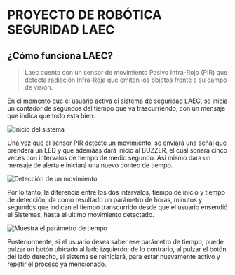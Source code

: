 # PROYECTO DE ROBÓTICA SEGURIDAD LAEC

## ¿Cómo funciona LAEC?

> Laec cuenta con un sensor de movimiento Pasivo Infra-Rojo (PIR) que detecta radiación Infra-Roja que emiten los objetos frente a su campo de visión.

En el momento que el usuario activa el sistema de seguridad LAEC, se inicia un contador de segundos del tiempo que va trascurriendo, con un mensaje que indica que todo esta bien: 

![Inicio del sistema](https://1.bp.blogspot.com/-0xJnjK6Euh0/X0CSE6Q9JkI/AAAAAAAAAPU/3UvWIHvtM8IdfRB2ZULrbG6oHnftzOSjgCNcBGAsYHQ/s640/IMG-20200820-WA0033.jpg "Seguridad LAEC reference")

Una vez que el sensor PIR detecte un movimiento, se enviará una señal que prenderá un LED y que ademáas dará inicio al BUZZER, el cual sonará cinco veces con intervalos de tiempo de medio segundo. Así mismo dara un mensaje de alerta e iniciará una nuevo conteo de tiempo.

![Detección de un movimiento](https://1.bp.blogspot.com/-cTME4-LUXoI/X0CSIlUlq3I/AAAAAAAAAPY/1_JNKKzArMoWxAIXx4T2j3lcdZdbyfjhwCNcBGAsYHQ/s640/IMG-20200820-WA0034.jpg "Seguridad LAEC reference")

Por lo tanto, la diferencia entre los dos intervalos, tiempo de inicio y tiempo de detección; da como resultado un parámetro de horas, minutos y segundos  que indican el tiempo transcurrido desde que el usuario ensendió el Sistemas, hasta el ultimo movimiento detectado.

![Muestra el parámetro de tiempo](https://1.bp.blogspot.com/-ZK2u_kmJtpA/X0CSMUKx5VI/AAAAAAAAAPc/3yF6KT_hNxE-pqrPXlb5IVIeqkVwMgNKgCNcBGAsYHQ/s640/IMG-20200820-WA0036.jpg "Seguridad LEAC reference")

Posteriormente, si el usuario desea saber ese parámetro de tiempo, puede pulzar un botón ubicado al lado izquierdo; de lo contrario, al pulzar el botón del lado derecho,  el sistema se reiniciará, para estar nuevamente activo y repetir el proceso ya mencionado.

